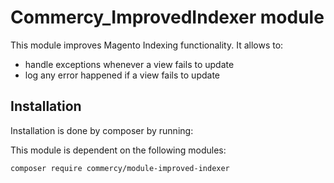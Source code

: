 # Commercy_ImprovedIndexer module

This module improves Magento Indexing functionality.
It allows to:
- handle exceptions whenever a view fails to update
- log any error happened if a view fails to update

## Installation

Installation is done by composer by running:

This module is dependent on the following modules:

`composer require commercy/module-improved-indexer`